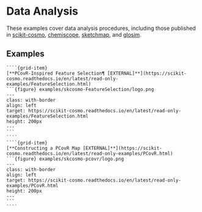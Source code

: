 # Data Analysis
These examples cover data analysis procedures, including those published in [scikit-cosmo](https://github.com/lab-cosmo/scikit-cosmo), [chemiscope](https://github.com/lab-cosmo/chemiscope), [sketchmap](https://github.com/lab-cosmo/sketchmap), and [glosim](https://github.com/lab-cosmo/glosim).


## Examples
`````{grid}
````{grid-item}
[**PCovR-Inspired Feature Selection¶ [EXTERNAL]**](https://scikit-cosmo.readthedocs.io/en/latest/read-only-examples/FeatureSelection.html)
```{figure} examples/skcosmo-FeatureSelection/logo.png
---
class: with-border
align: left
target: https://scikit-cosmo.readthedocs.io/en/latest/read-only-examples/FeatureSelection.html
height: 200px
---
```
````
````{grid-item}
[**Constructing a PCovR Map [EXTERNAL]**](https://scikit-cosmo.readthedocs.io/en/latest/read-only-examples/PCovR.html)
```{figure} examples/skcosmo-pcovr/logo.png
---
class: with-border
align: left
target: https://scikit-cosmo.readthedocs.io/en/latest/read-only-examples/PCovR.html
height: 200px
---
```
````
`````
